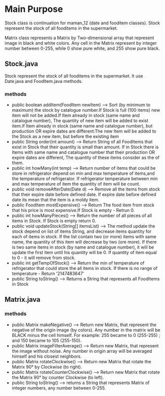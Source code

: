 # Main Purpose
Stock class is continuation for maman_12 (date and fooditem classes).
Stock represent the stock of all fooditems in the supermarket.

Matrix class represents a Matrix by Two-dimensional array that represent image in black and white colors. 
Any cell in the Matrix represent by integer number between 0-255, while 0 show pure white, and 255 show pure black.

## Stock.java
Stock represent the stock of all fooditems in the supermarket.
It use Date.java and FoodItem.java methods.
### methods

- public boolean addItem(FoodItem newItem) --> Sort (by minimum to maximum) the stock by catalogue number.If Stock is full (100 items) new item will not be added.If Item already in stock (same name and catalogue number), The quantity of new item will be added to exist item.If Item already in stock (same name and catalogue number), but production OR expire dates are different:The new Item will be added to the Stock as a new item, but before the existing item
- public String order(int amount) --> Return String of all FoodItems that exist in Stock that their quantity is small than amount. If in Stock there is Items with same name and catalogue number that their production OR expire dates are different, The quantity of these items consider as the of them.
- public int howMany(int temp) --> Return number of items that could be store in refrigerator depend on min and max temperature of items,and the temperature of refrigerator. If refrigerator temperature between min and max temperature of item the quantity of item will be count.
- public void removeAfterDate(Date d) --> Remove all the items from stock that their expire date before defined date. If expire date before defined date its mean that the item is a moldy item.
- public FoodItem mostExpensive() --> Return The food item from stock that his price is most expensive.If Stock is empty - Retrun 0. 
- public int howManyPieces() --> Return the number of all pieces of all items in Stock. If Stock is empty return 0.
- public void updateStock(String[] itemsList) --> The method update the stock depend on list of items String, and decrease items quantity for each of items in stock.
If the list contain two (or more) items with same name, the quantity of this item will decrease by two (ore more).
If there is two same items in stock (by name and catalogue number), it will be update the first item until his quantity will be 0.
If quantity of item equal to 0 - it will remove from stock.  
- public int getTempOfStock() --> Return the min of temperature of refrigerator that could store the all items in stock.
If there is no range of temperature - Return '2147483647'
- public String toString() --> Returns a String that represents all FoodItems in Stock 

## Matrix.java

### methods

- public Matrix makeNegative() --> Return new Matrix, that represent the negative of the origin image (by colors).
Any number in the matrix will be BLACK minus the cell himself.
For example: 255 became to 0 (255-255) ; and 150 became to 105 (255-150).   
- public Matrix imageFilterAverage() --> Return new Matrix, that represent the image without noise. Any number in origin array will be averaged himself and his closest neighbors. 
- public Matrix rotateClockwise() --> Return new Matrix that rotate the Matrix 90° by Clockwise (to right). 
- public Matrix rotateCounterClockwise() --> Return new Matrix that rotate the Matrix 90° by counter Clockwise (to left).
- public String toString() --> returns a String that represents Matrix of integer numbers, any number between 0-255. 
